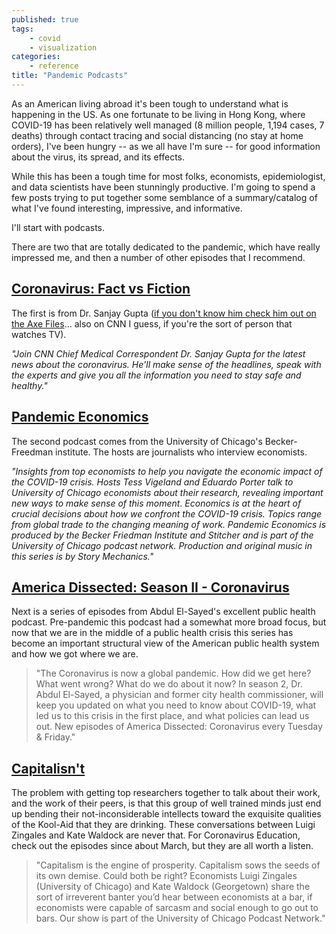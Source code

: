 ```yaml
---
published: true
tags:
	- covid
	- visualization 
categories:
	- reference
title: "Pandemic Podcasts"
---
```


As an American living abroad it's been tough to understand what is happening in the US. As one fortunate to be living in Hong Kong, where COVID-19 has been relatively well managed (8 million people, 1,194 cases, 7 deaths) through contact tracing and social distancing (no stay at home orders), I've been hungry -- as we all have I'm sure -- for good information about the virus, its spread, and its effects. 

While this has been a tough time for most folks, economists, epidemiologist, and data scientists have been stunningly productive. I'm going to spend a few posts trying to put together some semblance of a summary/catalog of what I've found interesting, impressive, and informative.

I'll start with podcasts.

There are two that are totally dedicated to the pandemic, which have really impressed me, and then a number of other episodes that I recommend. 

## [Coronavirus: Fact vs Fiction](https://edition.cnn.com/audio/podcasts/corona-virus)

The first is from Dr. Sanjay Gupta ([if you don't know him check him out on the Axe Files](https://omny.fm/shows/the-axe-files-with-david-axelrod/ep-378-dr-sanjay-gupta)... also on CNN I guess, if you're the sort of person that watches TV). 

_"Join CNN Chief Medical Correspondent Dr. Sanjay Gupta for the latest news about the coronavirus. He'll make sense of the headlines, speak with the experts and give you all the information you need to stay safe and healthy."_

## [Pandemic Economics](https://bfi.uchicago.edu/podcast/pandemic-economics/)

The second podcast comes from the University of Chicago's Becker-Freedman institute. The hosts are journalists who interview economists.

_"Insights from top economists to help you navigate the economic impact of the COVID-19 crisis. Hosts Tess Vigeland and Eduardo Porter talk to University of Chicago economists about their research, revealing important new ways to make sense of this moment. Economics is at the heart of crucial decisions about how we confront the COVID-19 crisis. Topics range from global trade to the changing meaning of work. Pandemic Economics is produced by the Becker Friedman Institute and Stitcher and is part of the University of Chicago podcast network. Production and original music in this series is by Story Mechanics."_

## [America Dissected: Season II - Coronavirus](https://crooked.com/podcast-series/america-dissected/)

Next is a series of episodes from Abdul El-Sayed's excellent public health podcast. Pre-pandemic this podcast had a somewhat more broad focus, but now that we are in the middle of a public health crisis this series has become an important structural view of the American public health system and how we got where we are.

>"The Coronavirus is now a global pandemic. How did we get here? What went wrong? What do we do about it now? In season 2, Dr. Abdul El-Sayed, a physician and former city health commissioner, will keep you updated on what you need to know about COVID-19, what led us to this crisis in the first place, and what policies can lead us out. New episodes of America Dissected: Coronavirus every Tuesday & Friday."

## [Capitalisn't](https://podcasts.apple.com/us/podcast/capitalisnt/id1326698855)

The problem with getting top researchers together to talk about their work, and the work of their peers, is that this group of well trained minds just end up bending their not-inconsiderable intellects toward the exquisite qualities of the Kool-Aid that they are drinking. These conversations between Luigi Zingales and Kate Waldock are never that. For Coronavirus Education, check out the episodes since about March, but they are all worth a listen.

>"Capitalism is the engine of prosperity. Capitalism sows the seeds of its own demise. Could both be right? Economists Luigi Zingales (University of Chicago) and Kate Waldock (Georgetown) share the sort of irreverent banter you’d hear between economists at a bar, if economists were capable of sarcasm and social enough to go out to bars. Our show is part of the University of Chicago Podcast Network."

